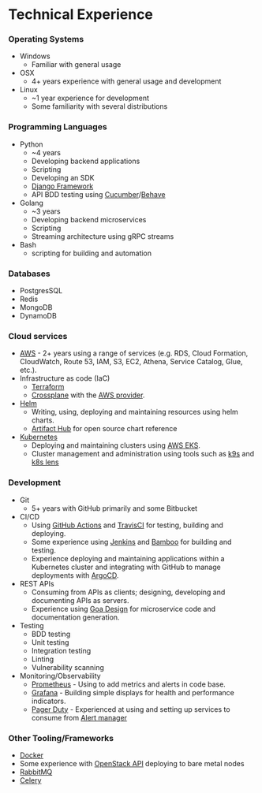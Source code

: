 # Technical Experience

### Operating Systems
- Windows
    - Familiar with general usage
- OSX
    - 4+ years experience with general usage and development
- Linux
    - ~1 year experience for development
    - Some familiarity with several distributions

### Programming Languages
- Python
    - ~4 years
    - Developing backend applications
    - Scripting
    - Developing an SDK
    - [Django Framework](https://www.djangoproject.com/)
    - API BDD testing using [Cucumber](https://cucumber.io/)/[Behave](https://behave.readthedocs.io/en/latest/)
- Golang
    - ~3 years
    - Developing backend microservices
    - Scripting
    - Streaming architecture using gRPC streams
- Bash
    - scripting for building and automation

### Databases
- PostgresSQL
- Redis
- MongoDB
- DynamoDB

### Cloud services
- [AWS](https://docs.aws.amazon.com/) - 2+ years using a range of services (e.g. RDS, Cloud Formation, CloudWatch, Route 53, IAM, S3, EC2, Athena, Service Catalog, Glue, etc.).
- Infrastructure as code (IaC)
    - [Terraform](https://www.terraform.io/)
    - [Crossplane](https://www.crossplane.io/) with the [AWS provider](https://github.com/crossplane-contrib/provider-aws).
- [Helm](https://helm.sh/)
    - Writing, using, deploying and maintaining resources using helm charts.
    - [Artifact Hub](https://artifacthub.io/) for open source chart reference
- [Kubernetes](https://kubernetes.io/docs/home/)
    - Deploying and maintaining clusters using [AWS EKS](https://aws.amazon.com/eks/).
    - Cluster management and administration using tools such as [k9s](https://k9scli.io/) and [k8s lens](https://k8slens.dev/)

### Development
- Git
    - 5+ years with GitHub primarily and some Bitbucket
- CI/CD
    - Using [GitHub Actions](https://docs.github.com/en/actions) and [TravisCI](https://www.travis-ci.com/) for testing, building and deploying.
    - Some experience using [Jenkins](https://www.jenkins.io/) and [Bamboo](https://www.atlassian.com/software/bamboo) for building and testing.
    - Experience deploying and maintaining applications within a Kubernetes cluster and integrating with GitHub to manage deployments with [ArgoCD](https://argo-cd.readthedocs.io/).
- REST APIs
    - Consuming from APIs as clients; designing, developing and documenting APIs as servers.
    - Experience using [Goa Design](https://goa.design/) for microservice code and documentation generation.
- Testing
    - BDD testing
    - Unit testing
    - Integration testing
    - Linting
    - Vulnerability scanning
- Monitoring/Observability
    - [Prometheus](https://prometheus.io/) - Using to add metrics and alerts in code base.
    - [Grafana](https://grafana.com/) - Building simple displays for health and performance indicators.
    - [Pager Duty](https://support.pagerduty.com/) - Experienced at using and setting up services to consume from [Alert manager](https://prometheus.io/docs/alerting/latest/alertmanager/)

### Other Tooling/Frameworks
- [Docker](https://www.docker.com/)
- Some experience with [OpenStack API](https://www.openstack.org/use-cases/bare-metal/) deploying to bare metal nodes
- [RabbitMQ](https://www.rabbitmq.com/)
- [Celery](https://docs.celeryq.dev/en/stable/)
